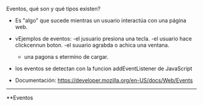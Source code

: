 Eventos, qué son y qué tipos existen?

-  Es "algo" que sucede mientras un usuario interactúa con una página web.

- vEjemplos de eventos:
    -el jusuario presiona una tecla.
    -el usuario hace clickcennun boton.
    -el suuario agrabda o achica una ventana.
    - una pagona s etermino de cargar.

- los eventos se detectan con la funcion addEventListener de JavaScript

- Documentación: https://developer.mozilla.org/en-US/docs/Web/Events 

----------------------------------------------------------------
**Eventos